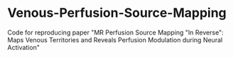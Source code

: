 # Venous-Perfusion-Source-Mapping
Code for reproducing paper "MR Perfusion Source Mapping "In Reverse": Maps Venous Territories and Reveals Perfusion Modulation during Neural Activation"

